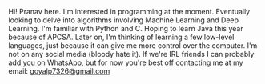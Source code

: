 Hi! Pranav here.
I'm interested in programming at the moment. Eventually looking to delve into algorithms involving Machine Learning and Deep Learning.
I'm familiar with Python and C. Hoping to learn Java this year because of APCSA. Later on, I'm thinking of learning a few low-level languages, just because it can give me more control over the computer.
I'm not on any social media (bloody hate it). If we're IRL friends I can probably add you on WhatsApp, but for now you're best off contacting me at my email: goyalp7326@gmail.com

<!---
PranavG1729/PranavG1729 is a ✨ special ✨ repository because its `README.md` (this file) appears on your GitHub profile.
You can click the Preview link to take a look at your changes.
--->

